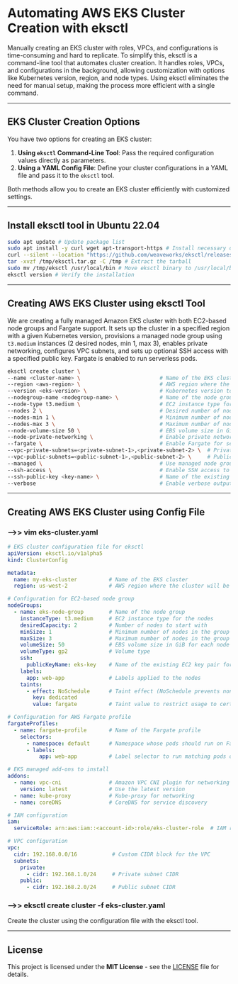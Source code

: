 # Automating AWS EKS Cluster Creation with eksctl

Manually creating an EKS cluster with roles, VPCs, and configurations is time-consuming and hard to replicate. To simplify this, eksctl is a command-line tool that automates cluster creation. It handles roles, VPCs, and configurations in the background, allowing customization with options like Kubernetes version, region, and node types. Using eksctl eliminates the need for manual setup, making the process more efficient with a single command.

---

## EKS Cluster Creation Options

You have two options for creating an EKS cluster:

1. **Using `eksctl` Command-Line Tool**: Pass the required configuration values directly as parameters.
2. **Using a YAML Config File**: Define your cluster configurations in a YAML file and pass it to the `eksctl` tool.

Both methods allow you to create an EKS cluster efficiently with customized settings.

---

## Install eksctl tool in Ubuntu 22.04

```bash
sudo apt update # Update package list
sudo apt install -y curl wget apt-transport-https # Install necessary dependencies
curl --silent --location "https://github.com/weaveworks/eksctl/releases/download/v0.135.0/eksctl_Linux_amd64.tar.gz" -o /tmp/eksctl.tar.gz # Download the latest eksctl release
tar -xvzf /tmp/eksctl.tar.gz -C /tmp # Extract the tarball
sudo mv /tmp/eksctl /usr/local/bin # Move eksctl binary to /usr/local/bin
eksctl version # Verify the installation
````

---

## Creating AWS EKS Cluster using eksctl Tool

We are creating a fully managed Amazon EKS cluster with both EC2-based node groups and Fargate support. It sets up the cluster in a specified region with a given Kubernetes version, provisions a managed node group using `t3.medium` instances (2 desired nodes, min 1, max 3), enables private networking, configures VPC subnets, and sets up optional SSH access with a specified public key. Fargate is enabled to run serverless pods.

```bash
eksctl create cluster \  
--name <cluster-name> \                         # Name of the EKS cluster  
--region <aws-region> \                         # AWS region where the cluster will be created  
--version <eks-version> \                       # Kubernetes version to use  
--nodegroup-name <nodegroup-name> \             # Name of the node group  
--node-type t3.medium \                         # EC2 instance type for worker nodes  
--nodes 2 \                                     # Desired number of nodes  
--nodes-min 1 \                                 # Minimum number of nodes  
--nodes-max 3 \                                 # Maximum number of nodes  
--node-volume-size 50 \                         # EBS volume size in GiB for each node  
--node-private-networking \                     # Enable private networking for nodes  
--fargate \                                     # Enable Fargate for serverless pods  
--vpc-private-subnets=<private-subnet-1>,<private-subnet-2> \  # Private subnet IDs for the VPC  
--vpc-public-subnets=<public-subnet-1>,<public-subnet-2> \     # Public subnet IDs for the VPC  
--managed \                                     # Use managed node group  
--ssh-access \                                  # Enable SSH access to the nodes  
--ssh-public-key <key-name> \                   # Name of the existing EC2 SSH key pair  
--verbose                                       # Enable verbose output for detailed logs

```

---

## Creating AWS EKS Cluster using Config File

### -->> vim eks-cluster.yaml

```yaml
# EKS cluster configuration file for eksctl
apiVersion: eksctl.io/v1alpha5
kind: ClusterConfig

metadata:
  name: my-eks-cluster          # Name of the EKS cluster
  region: us-west-2             # AWS region where the cluster will be deployed

# Configuration for EC2-based node group
nodeGroups:
  - name: eks-node-group        # Name of the node group
    instanceType: t3.medium     # EC2 instance type for the nodes
    desiredCapacity: 2          # Number of nodes to start with
    minSize: 1                  # Minimum number of nodes in the group
    maxSize: 3                  # Maximum number of nodes in the group
    volumeSize: 50              # EBS volume size in GiB for each node
    volumeType: gp2             # Volume type
    ssh:
      publicKeyName: eks-key    # Name of the existing EC2 key pair for SSH access
    labels:
      app: web-app              # Labels applied to the nodes
    taints:
      - effect: NoSchedule      # Taint effect (NoSchedule prevents non-tolerating pods from running)
        key: dedicated
        value: fargate          # Taint value to restrict usage to certain pods

# Configuration for AWS Fargate profile
fargateProfiles:
  - name: fargate-profile       # Name of the Fargate profile
    selectors:
      - namespace: default      # Namespace whose pods should run on Fargate
      - labels:
          app: web-app          # Label selector to run matching pods on Fargate

# EKS managed add-ons to install
addons:
  - name: vpc-cni               # Amazon VPC CNI plugin for networking
    version: latest             # Use the latest version
  - name: kube-proxy            # Kube-proxy for networking
  - name: coreDNS               # CoreDNS for service discovery

# IAM configuration
iam:
  serviceRole: arn:aws:iam::<account-id>:role/eks-cluster-role  # IAM role ARN for the EKS control plane

# VPC configuration
vpc:
  cidr: 192.168.0.0/16           # Custom CIDR block for the VPC
  subnets:
    private:
      - cidr: 192.168.1.0/24     # Private subnet CIDR
    public:
      - cidr: 192.168.2.0/24     # Public subnet CIDR
```

### -->> eksctl create cluster -f eks-cluster.yaml

Create the cluster using the configuration file with the eksctl tool.

---

## License

This project is licensed under the **MIT License** - see the [LICENSE](LICENSE) file for details.
